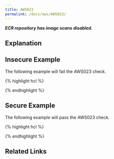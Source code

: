 ```yaml
---
title: AWS023
permalink: /docs/aws/AWS023/
---
```


***ECR repository has image scans disabled.***

## Explanation



## Insecure Example

The following example will fail the AWS023 check.

{% highlight hcl %}

{% endhighlight %}

## Secure Example

The following example will pass the AWS023 check.

{% highlight hcl %}

{% endhighlight %}

## Related Links


